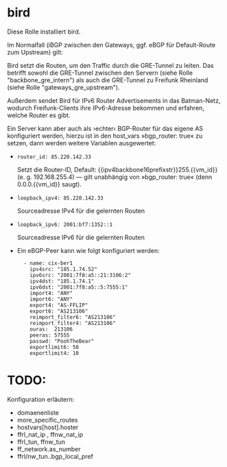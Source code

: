 # bird

Diese Rolle installiert bird.

Im Normalfall (iBGP zwischen den Gateways, ggf. eBGP für Default-Route zum Upstream) gilt:

Bird setzt die Routen, um den Traffic durch die GRE-Tunnel zu leiten.
Das betrifft sowohl die GRE-Tunnel zwischen den Servern (siehe Rolle "backbone_gre_intern") als auch die GRE-Tunnel zu Freifunk Rheinland (siehe Rolle "gateways_gre_upstream").

Außerdem sendet Bird für IPv6 Router Advertisements in das Batman-Netz, wodurch Freifunk-Clients ihre IPv6-Adresse bekommen und erfahren, welche Router es gibt.

Ein Server kann aber auch als ›echter‹ BGP-Router für das eigene AS konfiguriert werden, hierzu ist in den host_vars »bgp_router: true« zu setzen, dann werden weitere Variablen ausgewertet:

- `router_id: 85.220.142.33`

  Setzt die Router-ID, Default: {{ipv4backbone16prefixstr}}255.{{vm_id}} (e. g. 192.168.255.4) — gilt unabhängig von »bgp_router: true« (denn 0.0.0.{{vm_id}} saugt).

- `loopback_ipv4: 85.220.142.33`

  Sourceadresse IPv4 für die gelernten Routen

- `loopback_ipv6: 2001:bf7:1352::1`

  Sourceadresse IPv6 für die gelernten Routen

- Ein eBGP-Peer kann wie folgt konfiguriert werden:

        - name: cix-ber1
          ipv4src: "185.1.74.52"
          ipv6src: "2001:7f8:a5::21:3106:2"
          ipv4dst: "185.1.74.1"
          ipv6dst: "2001:7f8:a5::5:7555:1"
          import4: "ANY"
          import6: "ANY"
          export4: "AS-FFLIP"
          export6: "AS213106"
          reimport_filter6: "AS213106"
          reimport_filter4: "AS213106"
          ouras:  213106
          peeras: 57555
          passwd: "PoohTheBear"
          exportlimit6: 50
          exportlimit4: 10


# TODO:
Konfiguration erläutern:
- domaenenliste 
- more_specific_routes
- hostvars[host].hoster
- ffrl_nat_ip , ffnw_nat_ip
- ffrl_tun, ffnw_tun 
- ff_network.as_number
- ffrl/nw_tun.<tunnel>.bgp_local_pref